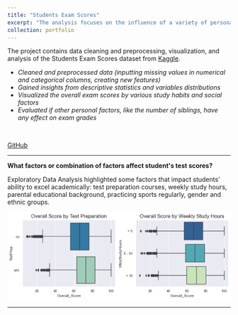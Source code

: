 ```yaml
---
title: "Students Exam Scores"
excerpt: "The analysis focuses on the influence of a variety of personal, socio-economic, and cultural factors on students’ academic performance.<br/>"
collection: portfolio
---
```


The project contains data cleaning and preprocessing, visualization, and analysis of the Students Exam Scores dataset from [Kaggle](https://www.kaggle.com/datasets/desalegngeb/students-exam-scores).


- *Cleaned and preprocessed data (inputting missing values in numerical and categorical columns, creating new features)*
- *Gained insights from descriptive statistics and variables distributions* 
- *Visualized the overall exam scores by various study habits and social factors* 
- *Evaluated if other personal factors, like the number of siblings, have any effect on exam grades*
<br/>

[GitHub](https://github.com/ciDSproj/students_scores)



---
**What factors or combination of factors affect student's test scores?**

Exploratory Data Analysis highlighted some factors that impact students’ ability to excel academically: test preparation courses, weekly study hours, parental educational background, practicing sports regularly, gender and ethnic groups. 





<img src='/images/da3_score_prep.png'>


---


